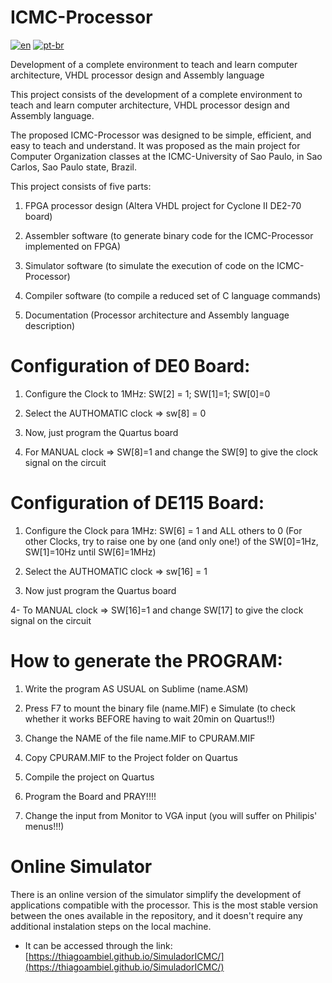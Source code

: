 # ICMC-Processor
[![en](https://img.shields.io/badge/lang-en-red.svg)](https://github.com/simoesusp/Processador-ICMC/blob/master/README.md)
[![pt-br](https://img.shields.io/badge/lang-pt--br-green.svg)](https://github.com/simoesusp/Processador-ICMC/blob/master/README.pt-br.md)


Development of a complete environment to teach and learn computer architecture, VHDL processor design and Assembly language

This project consists of the development of a complete environment to teach and learn computer architecture, VHDL processor design and Assembly language.

The proposed ICMC-Processor was designed to be simple, efficient, and easy to teach and understand. It was proposed as the main project for Computer Organization classes at the ICMC-University of Sao Paulo, in Sao Carlos, Sao Paulo state, Brazil.

This project consists of five parts:

1.	FPGA processor design (Altera VHDL project for Cyclone II DE2-70 board)

2.	Assembler software (to generate binary code for the ICMC-Processor implemented on FPGA)

3.	Simulator software (to simulate the execution of code on the ICMC-Processor)

4.	Compiler software (to compile a reduced set of  C language commands)

5.	Documentation (Processor architecture and Assembly language description)



# Configuration of DE0 Board:

1. Configure the Clock to 1MHz: SW[2] = 1; SW[1]=1; SW[0]=0

2. Select the AUTHOMATIC clock => sw[8] = 0

3. Now, just program the Quartus board

4. For MANUAL clock => SW[8]=1 and change the SW[9] to give the clock signal on the circuit

# Configuration of DE115 Board:

1. Configure the Clock para 1MHz: SW[6] = 1 and ALL others to 0 (For other Clocks, try to raise one by one (and only one!) of the SW[0]=1Hz, SW[1]=10Hz  until SW[6]=1MHz)

2. Select the AUTHOMATIC clock => sw[16] = 1

3. Now just program the Quartus board

4- To MANUAL clock => SW[16]=1  and  change SW[17] to give the clock signal on the circuit

# How to generate the PROGRAM:

1. Write the program AS USUAL on Sublime (name.ASM)

2. Press F7 to mount the binary file (name.MIF) e Simulate (to check whether it works BEFORE having to wait 20min on Quartus!!)

3. Change the NAME of the file name.MIF to CPURAM.MIF

4. Copy CPURAM.MIF to the Project folder on Quartus

5. Compile the project on Quartus

6. Program the Board and PRAY!!!!

7. Change the input from Monitor to VGA input (you will suffer on Philipis' menus!!!)

# Online Simulator

There is an online version of the simulator simplify the development of applications compatible with the processor. This is the most stable version between the ones available in the repository, and it doesn't require any additional instalation steps on the local machine. 

- It can be accessed through the link: [https://thiagoambiel.github.io/SimuladorICMC/](https://thiagoambiel.github.io/SimuladorICMC/)

